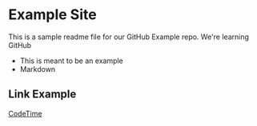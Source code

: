 # Example Site

This is a sample readme file for our GitHub Example repo. We're learning GitHub

* This is meant to be an example
* Markdown

## Link Example
[CodeTime](https://www.codetime.io)